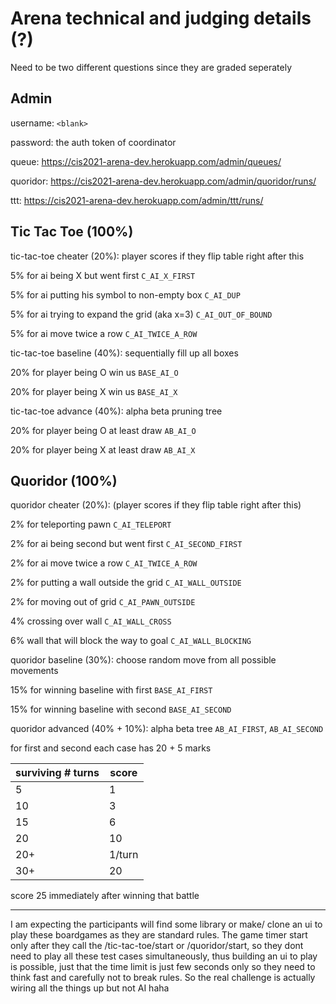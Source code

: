 # Arena technical and judging details (?)

Need to be two different questions since they are graded seperately

## Admin

username: `<blank>`

password: the auth token of coordinator

queue: https://cis2021-arena-dev.herokuapp.com/admin/queues/

quoridor: https://cis2021-arena-dev.herokuapp.com/admin/quoridor/runs/

ttt: https://cis2021-arena-dev.herokuapp.com/admin/ttt/runs/

## Tic Tac Toe (100%)

tic-tac-toe cheater (20%): player scores if they flip table right after this

5% for ai being X but went first `C_AI_X_FIRST`

5% for ai putting his symbol to non-empty box `C_AI_DUP`

5% for ai trying to expand the grid (aka x=3) `C_AI_OUT_OF_BOUND`

5% for ai move twice a row `C_AI_TWICE_A_ROW`

tic-tac-toe baseline (40%): sequentially fill up all boxes

20% for player being O win us `BASE_AI_O`

20% for player being X win us `BASE_AI_X`

tic-tac-toe advance (40%): alpha beta pruning tree

20% for player being O at least draw `AB_AI_O`

20% for player being X at least draw `AB_AI_X`

## Quoridor (100%)

quoridor cheater (20%): (player scores if they flip table right after this)

2% for teleporting pawn `C_AI_TELEPORT`

2% for ai being second but went first `C_AI_SECOND_FIRST`

2% for ai move twice a row `C_AI_TWICE_A_ROW`

2% for putting a wall outside the grid `C_AI_WALL_OUTSIDE`

2% for moving out of grid `C_AI_PAWN_OUTSIDE`

4% crossing over wall `C_AI_WALL_CROSS`

6% wall that will block the way to goal `C_AI_WALL_BLOCKING`

quoridor baseline (30%): choose random move from all possible movements

15% for winning baseline with first `BASE_AI_FIRST`

15% for winning baseline with second `BASE_AI_SECOND`

quoridor advanced (40% + 10%): alpha beta tree `AB_AI_FIRST`, `AB_AI_SECOND`

for first and second each case has 20 + 5 marks

| surviving # turns | score  |
| ----------------- | ------ |
| 5                 | 1      |
| 10                | 3      |
| 15                | 6      |
| 20                | 10     |
| 20+               | 1/turn |
| 30+               | 20     |
score 25 immediately after winning that battle

--------------------------------------

I am expecting the participants will find some library or make/ clone an ui to play these boardgames as they are standard rules.
The game timer start only after they call the /tic-tac-toe/start or /quoridor/start,
so they dont need to play all these test cases simultaneously,
thus building an ui to play is possible,
just that the time limit is just few seconds only so they need to think fast and carefully not to break rules.
So the real challenge is actually wiring all the things up but not AI haha

